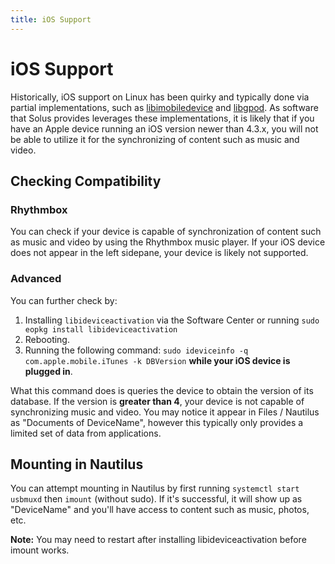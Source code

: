 ```yaml
---
title: iOS Support
---
```

# iOS Support

Historically, iOS support on Linux has been quirky and typically done via partial implementations, such as [libimobiledevice](http://www.libimobiledevice.org/) and [libgpod](http://www.gtkpod.org/libgpod/). As software that Solus provides 
leverages these implementations, it is likely that if you have an Apple device running an iOS version newer than 4.3.x, you will not be able to utilize it for the synchronizing of content such as music and video.

## Checking Compatibility 

### Rhythmbox 

You can check if your device is capable of synchronization of content such as music and video by using the Rhythmbox music player. If your iOS device does not appear in the left sidepane, your device is likely not supported.

### Advanced 

You can further check by:

1. Installing `libideviceactivation` via the Software Center or running `sudo eopkg install libideviceactivation`
2. Rebooting.
3. Running the following command: `sudo ideviceinfo -q com.apple.mobile.iTunes -k DBVersion` **while your iOS device is plugged in**.

What this command does is queries the device to obtain the version of its database. If the version is **greater than 4**, your device is not capable of synchronizing music and video. You may notice it appear in Files / Nautilus as 
"Documents of DeviceName", however this typically only provides a limited set of data from applications.

## Mounting in Nautilus 

You can attempt mounting in Nautilus by first running `systemctl start usbmuxd` then `imount` (without sudo). If it's successful, it will show up as "DeviceName" and you'll have access to content such as music, photos, etc.

**Note:** You may need to restart after installing libideviceactivation before imount works.
